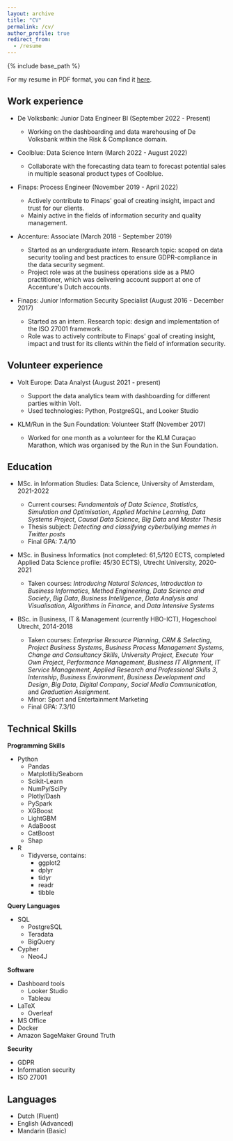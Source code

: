 ```yaml
---
layout: archive
title: "CV"
permalink: /cv/
author_profile: true
redirect_from:
  - /resume
---
```


{% include base_path %}

For my resume in PDF format, you can find it [here](https://rchou97.github.io/Richard_Chou_CV_231022.pdf).

Work experience
------
* De Volksbank: Junior Data Engineer BI (September 2022 - Present)
  * Working on the dashboarding and data warehousing of De Volksbank within the Risk & Compliance domain. 

* Coolblue: Data Science Intern (March 2022 - August 2022)
  * Collaborate with the forecasting data team to forecast potential sales in multiple seasonal product types of Coolblue.

* Finaps: Process Engineer (November 2019 - April 2022)
  * Actively contribute to Finaps' goal of creating insight, impact and trust for our clients.
  * Mainly active in the fields of information security and quality management.

* Accenture: Associate (March 2018 - September 2019)
  * Started as an undergraduate intern. Research topic: scoped on data security tooling and best practices to ensure GDPR-compliance in the data security segment. 
  * Project role was at the business operations side as a PMO practitioner, which was delivering account support at one of Accenture's Dutch accounts.

* Finaps: Junior Information Security Specialist (August 2016 - December 2017)
  * Started as an intern. Research topic: design and implementation of the ISO 27001 framework.
  * Role was to actively contribute to Finaps' goal of creating insight, impact and trust for its clients within the field of information security.

Volunteer experience
------
* Volt Europe: Data Analyst (August 2021 - present)
  * Support the data analytics team with dashboarding for different parties within Volt.
  * Used technologies: Python, PostgreSQL, and Looker Studio

* KLM/Run in the Sun Foundation: Volunteer Staff (November 2017) 
  * Worked for one month as a volunteer for the KLM Curaçao Marathon, which was organised by the Run in the Sun Foundation.

Education
------
* MSc. in Information Studies: Data Science, University of Amsterdam, 2021-2022
  * Current courses: *Fundamentals of Data Science*, *Statistics, Simulation and Optimisation*, *Applied Machine Learning*, *Data Systems Project*, *Causal Data Science*, *Big Data* and *Master Thesis*
  * Thesis subject: *Detecting and classifying cyberbullying memes in Twitter posts*
  * Final GPA: 7.4/10

* MSc. in Business Informatics (not completed: 61,5/120 ECTS, completed Applied Data Science profile: 45/30 ECTS), Utrecht University, 2020-2021
  * Taken courses: *Introducing Natural Sciences*, *Introduction to Business Informatics*, *Method Engineering*, *Data Science and Society*, *Big Data*, *Business Intelligence*, *Data Analysis and Visualisation*, *Algorithms in Finance*, and *Data Intensive Systems*

* BSc. in Business, IT & Management (currently HBO-ICT), Hogeschool Utrecht, 2014-2018 
  * Taken courses: *Enterprise Resource Planning*, *CRM & Selecting*, *Project Business Systems*, *Business Process Management Systems*, *Change and Consultancy Skills*, *University Project*, *Execute Your Own Project*, *Performance Management*, *Business IT Alignment*, *IT Service Management*, *Applied Research and Professional Skills 3*, *Internship*, *Business Environment*, *Business Development and Design*, *Big Data*, *Digital Company*, *Social Media Communication*, and *Graduation Assignment*.
  * Minor: Sport and Entertainment Marketing
  * Final GPA: 7.3/10
  
Technical Skills
------
**Programming Skills**
* Python
  * Pandas
  * Matplotlib/Seaborn
  * Scikit-Learn
  * NumPy/SciPy
  * Plotly/Dash
  * PySpark
  * XGBoost
  * LightGBM
  * AdaBoost
  * CatBoost
  * Shap
* R
  * Tidyverse, contains:
    * ggplot2
    * dplyr
    * tidyr
    * readr
    * tibble

**Query Languages**
* SQL
  * PostgreSQL
  * Teradata
  * BigQuery
* Cypher
  * Neo4J

**Software**
* Dashboard tools
  * Looker Studio
  * Tableau
* LaTeX
  * Overleaf
* MS Office
* Docker
* Amazon SageMaker Ground Truth

**Security**
* GDPR
* Information security
* ISO 27001

Languages
------
* Dutch (Fluent)
* English (Advanced)
* Mandarin (Basic)
